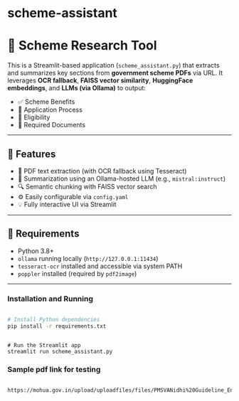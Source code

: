 # scheme-assistant
# 📘 Scheme Research Tool

This is a Streamlit-based application (`scheme_assistant.py`) that extracts and summarizes key sections from **government scheme PDFs** via URL. It leverages **OCR fallback**, **FAISS vector similarity**, **HuggingFace embeddings**, and **LLMs (via Ollama)** to output:

- ✅ Scheme Benefits  
- 📝 Application Process  
- 🎯 Eligibility  
- 📄 Required Documents

---

## 🚀 Features

- 🧾 PDF text extraction (with OCR fallback using Tesseract)
- 🧠 Summarization using an Ollama-hosted LLM (e.g., `mistral:instruct`)
- 🔍 Semantic chunking with FAISS vector search
- ⚙️ Easily configurable via `config.yaml`
- 💡 Fully interactive UI via Streamlit

---

## 🧰 Requirements

- Python 3.8+
- `ollama` running locally (`http://127.0.0.1:11434`)
- `tesseract-ocr` installed and accessible via system PATH
- `poppler` installed (required by `pdf2image`)

---

### Installation and Running

```bash

# Install Python dependencies
pip install -r requirements.txt

```

```

# Run the Streamlit app
streamlit run scheme_assistant.py

```

### Sample pdf link for testing

```bash

https://mohua.gov.in/upload/uploadfiles/files/PMSVANidhi%20Guideline_English.pdf

```

